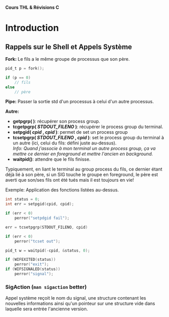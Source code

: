 **Cours THL & Révisions C**

# Introduction
## Rappels sur le Shell et Appels Système

**Fork:**
Le fils a le même groupe de processus que son père.

```c
pid_t p = fork();

if (p == 0)
	// fils
else
	// père
```

**Pipe:**
Passer la sortie std d'un processus à celui d'un autre processus.

**Autre:** 
 
- **getpgrp( )**: récupérer son process group.
- **tcgetpgrp( _STDOUT\_FILENO_ )**: récupérer le process group du terminal. 
- **setpgid( _cpid_ , _cpid_ )**: permet de set un process group
- **tcsetpgrp( _STDOUT\_FILENO_ , _cpid_ )**: set le process group du terminal à un autre (ici, celui du fils: défini juste au-dessus).  
_Info: Quand j'associe à mon terminal un autre process group, ça va mettre ce dernier en foreground et mettre l'ancien en background._
- **waitpid()**: attendre que le fils finisse. 

Typiquement, en liant le terminal au group process du fils, ce dernier étant déjà lié à son père, si un SIG touche le groupe en foreground, le père est averti que son/ses fils ont été tués mais il est toujours en vie!

Exemple: Application des fonctions listées au-dessus.

```c
int status = 0;
int err = setpgid(cpid, cpid);

if (err < 0)
	perror("setpdgid fail");

err = tcsetpgrp(STDOUT_FILENO, cpid)

if (err < 0)
	perror("tcset out");

pid_t w = waitpid(-cpid, &status, 0);

if (WIFEXITED(status))
	perror("exit");
if (WIFSIGNALED(status))
	perror("signal");
```

### SigAction (`man sigaction` better)
Appel système reçoit le nom du signal, une structure contenant les nouvelles informations ainsi qu'un pointeur sur une structure vide dans laquelle sera entrée l'ancienne version.
